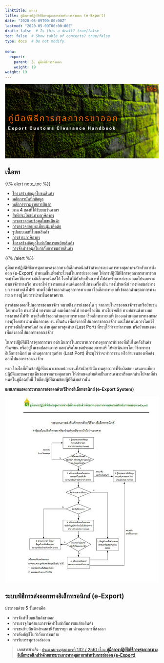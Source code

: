 ```yaml
---
linktitle: บทนำ
title: คู่มือการปฏิบัติพิธีการศุลกากรสำหรับการส่งออก (e-Export)
date: "2020-05-09T00:00:00Z"
lastmod: "2020-05-09T00:00:00Z"
draft: false  # Is this a draft? true/false
toc: false  # Show table of contents? true/false
type: docs  # Do not modify.

menu:
  export:
    parent: 3. คู่มือพิธีการส่งออก
    weight: 19
weight: 19
---
```



![](https://github.com/ecs-support/knowledge-center/raw/master/img/cover/export-Customs-clearance-handbook.png)

## เนื้อหา

{{% alert note_toc %}}

-   [โครงสร้างข้อมูลใบขนสินค้า](./data-structure/)
-   [หลักการบันทึกข้อมูล](./principles-for-recording/)
-   [หลักการรวมรายการสินค้า](./list-of-products/)
-   [ภาค 4 ของที่ได้รับยกเว้นอากร](./part-4/)
-   [สิทธิประโยชน์ทางภาษีอากร](./input-tax-incentives/)
-   [การตรวจสอบข้อมูลใบขนสินค้า](./check-data-declalation/)
-   [การตรวจสอบทะเบียนผู้มาติดต่อ](./contact-registration/)
-   [รูปแบบเลขที่ใบขนสินค้า](./declaration-no/)
-   [การชําระภาษีอากร](./duty-payment/)
-   [โครงสร้างข้อมูลใบกำกับการขนย้ายสินค้า](./goods-control-list-structure/)
-   [การจัดทําข้อมูลใบกํากับการขนย้ายสินค้า](./prepare-goods-control-list/)

{{% /alert %}}


คู่มือการปฏิบัติพิธีการศุลกากรส่งออกทางอิเล็กทรอนิกส์ว่าด้วยกระบวนการทางศุลกากรสําหรับการส่งออก (e-Export) กําหนดขึ้นเพื่อประโยชน์ในการส่งของออก ให้การปฏิบัติพิธีการศุลกากรสามารถกระทําโดยวิธีการทางอิเล็กทรอนิกส์ได้ โดยให้ใช้บังคับเป็นการทั่วไปสําหรับการส่งของออกไปนอกราชอาณาจักรทางเรือ
ทางรถไฟ ทางรถยนต์ คนเดินออกไปทางเครื่องบิน ทางไปรษณีย์ ทางท่อขนส่งทางบก ทางสายส่งไฟฟ้า ทางเรือที่เข้าออกด่านศุลกากรทางบก เรือเล็กทางทะเลที่เข้าออกด่านศุลกากรทางทะเล ทางผู้โดยสารนําพาขึ้นอากาศยาน

การส่งของออกไปนอกราชอาณาจักร หมายถึง การนําของใด ๆ จากภายในราชอาณาจักรขนหรือย้ายขน โดยทางเรือ ทางรถไฟ ทางรถยนต์ คนเดินออกไป ทางเครื่องบิน ทางไปรษณีย์ ทางท่อขนส่งทางบก ทางสายส่งไฟฟ้า ทางเรือที่เข้าออกด่านศุลกากรทางบก เรือเล็กทางทะเลที่เข้าออกด่านศุลกากรทางทะเล ทางผู้โดยสารนําพาขึ้นอากาศยาน เป็นต้น เพื่อส่งออกไปนอกราชอาณาจักร และให้ดําเนินการโดยวิธีการทางอิเล็กทรอนิกส์ ณ ด่านศุลกากรสุดท้าย (Last Port) ที่ระบุไว้ว่าจะทําการขน หรือย้ายขนของเพื่อส่งออกไปนอกราชอาณาจักร

ในการปฏิบัติพิธีการศุลกากรหร อดําเนินการในกระบวนการทางศุลกากรกับของที่เก็บในคลังสินค้าทัณฑ์บน หรืออยู่ในเขตปลอดอากร และ/หรือในเขตประกอบการเสรี ให้ดําเนินการโดยวิธีการทางอิเล็กทรอนิกส์ ณ ด่านศุลกากรสุดท้าย (Last Port) ที่ระบุไว้ว่าจะทําการขน หรือย้ายขนของเพื่อส่งออกไปนอกราชอาณาจักร

หากเรื่องใดที่เป็นข้อปฏิบัติเฉพาะของหน่วยงานที่สํานัก/สํานักงานศุลกากรที่รับผิดชอบ เสนอระเบียบปฏิบัติและขอความเห็นชอบจากกรมศุลกากร ให้กําหนดเพิ่มเติมเป็นการเฉพาะหรือแตกต่างไปจากที่กําหนดในคู่มือฉบับนี้ ให้ถือปฏิบัติตามข้อปฎิบัติดังกล่าวนั้น

**แผนภาพแสดงกระบวนการส่งออกด้วยวิธีทางอิเล็กทรอนิกส์ (e-Export System)**

![](../img/e-Export-guidejpg_Page2.jpg)  


## ระบบพิธีการส่งออกทางอิเล็กทรอนิกส์ (e-Export) 
ประกอบด้วย 5 ขั้นตอนคือ

- การจัดทําใบขนสินค้าขาออก
- การบรรจุสินค้าและการจัดทําใบกํากับการขนย้ายสินค้า
- การขนย้ายสินค้าผ่านสถานีรับบรรทุก ณ ด่านศุลกากรที่ส่งออก
- การตัดบัญชีใบกํากับการขนย้าย
- การรับบรรทุกของส่งออก


> **เอกสารอ้างอิง** : [ประกาศกรมศุลกากรที่ 132 / 2561 เรื่อง **คู่มือการปฏิบัติพิธีการศุลกากรทางอิเล็กทรอนิกส์ว่าด้วยกระบวนการทางศุลกากรสำหรับการส่งออก (e-Export)**](http://www.customs.go.th/cont_strc_download_with_docno_date.php?lang=th&top_menu=menu_homepage&current_id=14223132414d505f49464b49464b4b)
